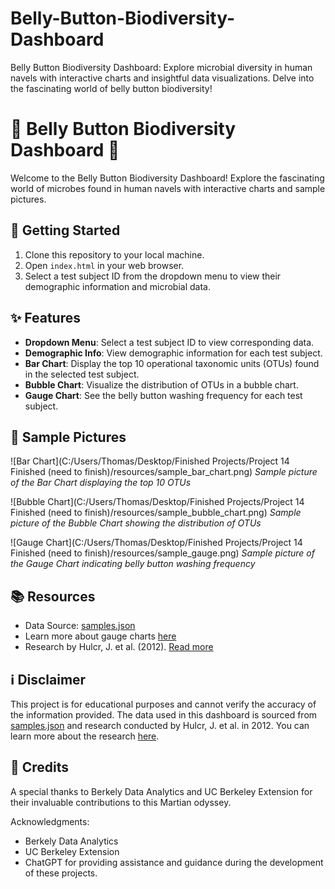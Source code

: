 # Belly-Button-Biodiversity-Dashboard
Belly Button Biodiversity Dashboard: Explore microbial diversity in human navels with interactive charts and insightful data visualizations. Delve into the fascinating world of belly button biodiversity!

# 🌟 Belly Button Biodiversity Dashboard 🌟

Welcome to the Belly Button Biodiversity Dashboard! Explore the fascinating world of microbes found in human navels with interactive charts and sample pictures.

## 🚀 Getting Started

1. Clone this repository to your local machine.
2. Open `index.html` in your web browser.
3. Select a test subject ID from the dropdown menu to view their demographic information and microbial data.

## ✨ Features

- **Dropdown Menu**: Select a test subject ID to view corresponding data.
- **Demographic Info**: View demographic information for each test subject.
- **Bar Chart**: Display the top 10 operational taxonomic units (OTUs) found in the selected test subject.
- **Bubble Chart**: Visualize the distribution of OTUs in a bubble chart.
- **Gauge Chart**: See the belly button washing frequency for each test subject.

## 📸 Sample Pictures

![Bar Chart](C:/Users/Thomas/Desktop/Finished Projects/Project 14 Finished (need to finish)/resources/sample_bar_chart.png)
*Sample picture of the Bar Chart displaying the top 10 OTUs*

![Bubble Chart](C:/Users/Thomas/Desktop/Finished Projects/Project 14 Finished (need to finish)/resources/sample_bubble_chart.png)
*Sample picture of the Bubble Chart showing the distribution of OTUs*

![Gauge Chart](C:/Users/Thomas/Desktop/Finished Projects/Project 14 Finished (need to finish)/resources/sample_gauge.png)
*Sample picture of the Gauge Chart indicating belly button washing frequency*

## 📚 Resources

- Data Source: [samples.json](https://static.bc-edx.com/data/dl-1-2/m14/lms/starter/samples.json)
- Learn more about gauge charts [here](https://plot.ly/javascript/gauge-charts/)
- Research by Hulcr, J. et al. (2012). [Read more](http://robdunnlab.com/projects/belly-button-biodiversity/results-and-data/)

## ℹ️ Disclaimer

This project is for educational purposes and cannot verify the accuracy of the information provided. The data used in this dashboard is sourced from [samples.json](https://static.bc-edx.com/data/dl-1-2/m14/lms/starter/samples.json) and research conducted by Hulcr, J. et al. in 2012. You can learn more about the research [here](http://robdunnlab.com/projects/belly-button-biodiversity/results-and-data/).

## 🎉 Credits

A special thanks to Berkely Data Analytics and UC Berkeley Extension for their invaluable contributions to this Martian odyssey.

Acknowledgments:
- Berkely Data Analytics
- UC Berkeley Extension
- ChatGPT for providing assistance and guidance during the development of these projects.
